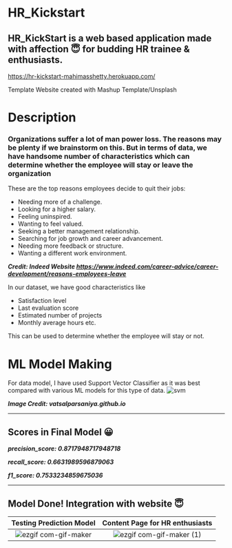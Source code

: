 # HR_Kickstart

## HR_KickStart is a web based application made with affection :innocent: for budding HR trainee & enthusiasts.
https://hr-kickstart-mahimasshetty.herokuapp.com/

Template Website created with Mashup Template/Unsplash

# Description 


### Organizations suffer a lot of man power loss. The reasons may be plenty if we brainstorm on this. But in terms of data, we have handsome number of characteristics which can determine whether the employee will stay or leave the organization

These are the top reasons employees decide to quit their jobs:
- Needing more of a challenge.
- Looking for a higher salary.
- Feeling uninspired.
- Wanting to feel valued.
- Seeking a better management relationship.
- Searching for job growth and career advancement.
- Needing more feedback or structure.
- Wanting a different work environment.

***Credit: Indeed Website https://www.indeed.com/career-advice/career-development/reasons-employees-leave***

In our dataset, we have good characteristics like 
- Satisfaction level 
- Last evaluation score 
- Estimated number of projects 
- Monthly average hours etc.

This can be used to determine whether the employee will stay or not.

# ML Model Making
For data model, I have used Support Vector Classifier as it was best compared with various ML models for this type of data. 
![svm](https://user-images.githubusercontent.com/41589522/132282181-a18bb0da-c288-4cf8-8f6c-9ba2555955bf.gif)


<!-- ![Random Forest 03](https://user-images.githubusercontent.com/41589522/128638871-b6d1eba3-b5bf-4c28-b9a5-af7c8d36669d.gif) -->
***Image Credit: vatsalparsaniya.github.io***
<hr>

## Scores in Final Model 😀

***precision_score: 0.8717948717948718***

***recall_score: 0.6631989596879063***

***f1_score: 0.7533234859675036*** 


<hr>

## Model Done! Integration with website 😇

Testing Prediction Model |  Content Page for HR enthusiasts
:-------------------------:|:-------------------------:
![ezgif com-gif-maker](https://user-images.githubusercontent.com/41589522/128636277-1efa5c6c-f887-48d4-b155-9e12c5aefec1.gif)  |  ![ezgif com-gif-maker (1)](https://user-images.githubusercontent.com/41589522/128636415-46886f34-bce1-49b9-a67e-f5236bdc7b28.gif)
<!-- 
![ezgif com-gif-maker](https://user-images.githubusercontent.com/41589522/128636277-1efa5c6c-f887-48d4-b155-9e12c5aefec1.gif)  |   ![ezgif com-gif-maker (1)](https://user-images.githubusercontent.com/41589522/128636415-46886f34-bce1-49b9-a67e-f5236bdc7b28.gif)
 -->

